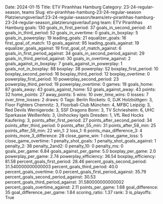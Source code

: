 Date: 2024-01-15
Title: ETV Piranhhas Hamburg
Category: 23-24-regular-season, teams
Slug: etv-piranhhas-hamburg-23-24-regular-season
Platzierungsverlauf:23-24-regular-season/teams/etv-piranhhas-hamburg-23-24-regular-season_platzierungsverlauf.png
team: ETV Piranhhas Hamburg
goals: 130
goals_in_first_period: 37
goals_in_second_period: 41
goals_in_third_period: 52
goals_in_overtime: 0
goals_in_boxplay: 5
goals_in_powerplay: 19
leading_goals: 21
equalizer_goals: 16
first_goal_of_match: 13
goals_against: 95
leading_goals_against: 19
equalizer_goals_against: 19
first_goal_of_match_against: 6
goals_in_first_period_against: 34
goals_in_second_period_against: 29
goals_in_third_period_against: 30
goals_in_overtime_against: 2
goals_against_in_boxplay: 7
goals_against_in_powerplay: 1
goals_not_in_boxplay: 88
boxplay: 38
powerplay: 52
boxplay_first_period: 10
boxplay_second_period: 16
boxplay_third_period: 12
boxplay_overtime: 0
powerplay_first_period: 10
powerplay_second_period: 23
powerplay_third_period: 19
powerplay_overtime: 0
games: 19
goals_home: 87
goals_away: 43
goals_against_home: 52
goals_against_away: 43
points: 32
home_points: 27
away_points: 5
wins: 10
over_time_wins: 0
losses: 7
over_time_losses: 2
draws: 0
Tags:  Berlin Rockets: 0,  DJK Holzbüttgen: 3,  Floor Fighters Chemnitz: 3,  Floorball-Club München: 4,  MFBC Leipzig: 3,  Red Devils Wernigerode: 3,  SSF Dragons Bonn: 3,  TV Schriesheim: 6,  UHC Sparkasse Weißenfels: 3,  Unihockey Igels Dresden: 1,  VfL Red Hocks Kaufering: 3,
points_after_first_period: 27
points_after_second_period: 34
points_after_third_period: 0
points_after_55_min: 31
points_after_58_min: 25
points_after_59_min: 22
win_1: 2
loss_1: 6
points_max_difference_3: 4
points_more_3_difference: 28
close_game_win: 1
close_game_loss: 5
close_game_overtime: 1
penalty_shot_goals: 1
penalty_shot_goals_against: 1
penalty_2: 38
penalty_2and2: 0
penalty_10: 0
penalty_ms: 0
goals_per_game: 6.84
goals_against_per_game: 5.0
boxplay_per_game: 2.0
powerplay_per_game: 2.74
powerplay_efficiency: 36.54
boxplay_efficiency: 81.58
percent_goals_first_period: 28.46
percent_goals_second_period: 31.540000000000003
percent_goals_third_period: 40.0
percent_goals_overtime: 0.0
percent_goals_first_period_against: 35.79
percent_goals_second_period_against: 30.53
percent_goals_third_period_against: 31.580000000000002
percent_goals_overtime_against: 2.11
points_per_game: 1.68
goal_difference: 35
goal_difference_per_game: 1.84
scoring_ratio: 1.37
rank: 3
is_playoffs: True
